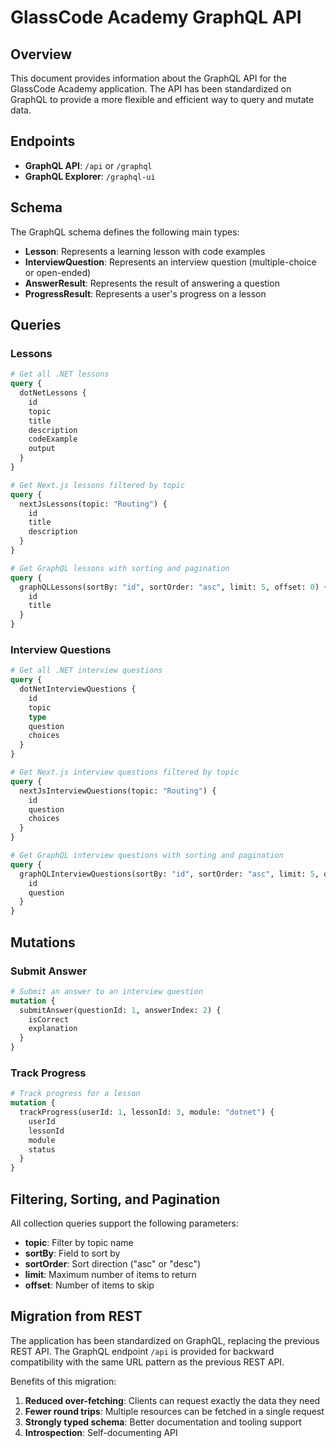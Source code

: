 # GlassCode Academy GraphQL API

## Overview

This document provides information about the GraphQL API for the GlassCode Academy application. The API has been standardized on GraphQL to provide a more flexible and efficient way to query and mutate data.

## Endpoints

- **GraphQL API**: `/api` or `/graphql`
- **GraphQL Explorer**: `/graphql-ui`

## Schema

The GraphQL schema defines the following main types:

- **Lesson**: Represents a learning lesson with code examples
- **InterviewQuestion**: Represents an interview question (multiple-choice or open-ended)
- **AnswerResult**: Represents the result of answering a question
- **ProgressResult**: Represents a user's progress on a lesson

## Queries

### Lessons

```graphql
# Get all .NET lessons
query {
  dotNetLessons {
    id
    topic
    title
    description
    codeExample
    output
  }
}

# Get Next.js lessons filtered by topic
query {
  nextJsLessons(topic: "Routing") {
    id
    title
    description
  }
}

# Get GraphQL lessons with sorting and pagination
query {
  graphQLLessons(sortBy: "id", sortOrder: "asc", limit: 5, offset: 0) {
    id
    title
  }
}
```

### Interview Questions

```graphql
# Get all .NET interview questions
query {
  dotNetInterviewQuestions {
    id
    topic
    type
    question
    choices
  }
}

# Get Next.js interview questions filtered by topic
query {
  nextJsInterviewQuestions(topic: "Routing") {
    id
    question
    choices
  }
}

# Get GraphQL interview questions with sorting and pagination
query {
  graphQLInterviewQuestions(sortBy: "id", sortOrder: "asc", limit: 5, offset: 0) {
    id
    question
  }
}
```

## Mutations

### Submit Answer

```graphql
# Submit an answer to an interview question
mutation {
  submitAnswer(questionId: 1, answerIndex: 2) {
    isCorrect
    explanation
  }
}
```

### Track Progress

```graphql
# Track progress for a lesson
mutation {
  trackProgress(userId: 1, lessonId: 3, module: "dotnet") {
    userId
    lessonId
    module
    status
  }
}
```

## Filtering, Sorting, and Pagination

All collection queries support the following parameters:

- **topic**: Filter by topic name
- **sortBy**: Field to sort by
- **sortOrder**: Sort direction ("asc" or "desc")
- **limit**: Maximum number of items to return
- **offset**: Number of items to skip

## Migration from REST

The application has been standardized on GraphQL, replacing the previous REST API. The GraphQL endpoint `/api` is provided for backward compatibility with the same URL pattern as the previous REST API.

Benefits of this migration:

1. **Reduced over-fetching**: Clients can request exactly the data they need
2. **Fewer round trips**: Multiple resources can be fetched in a single request
3. **Strongly typed schema**: Better documentation and tooling support
4. **Introspection**: Self-documenting API